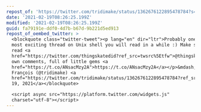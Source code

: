 ```yaml
---
repost_of: 'https://twitter.com/tridimake/status/1362676122895478784?s=09'
date: '2021-02-19T08:26:25.199Z'
modified: '2021-02-19T08:26:25.199Z'
guid: fa79191e-ddf0-4d7b-b67d-9b221d5ed913
repost_of_oembed_twitter: >
  <blockquote class="twitter-tweet"><p lang="en" dir="ltr">Probably one of the
  most exciting thread on Unix shell you will read in a while :) Make sure to
  read <a
  href="https://twitter.com/thingskatedid?ref_src=twsrc%5Etfw">@thingskatedid</a>
  own comments, full of little gems <a
  href="https://t.co/ANsacMzy2A">https://t.co/ANsacMzy2A</a></p>&mdash; Jérémie
  François (@tridimake) <a
  href="https://twitter.com/tridimake/status/1362676122895478784?ref_src=twsrc%5Etfw">February
  19, 2021</a></blockquote>

  <script async src="https://platform.twitter.com/widgets.js"
  charset="utf-8"></script>
---
```

 
